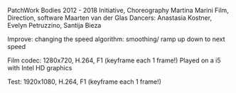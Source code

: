 PatchWork Bodies 2012 - 2018 
 Initiative, Choreography Martina Marini
 Film, Direction, software Maarten van der Glas
 Dancers: Anastasia Kostner, Evelyn Petruzzino, Santija Bieza
 

Improve:
changing the speed algorithm: smoothing/ ramp up down to next speed

Film codec:
1280x720, H.264, F1 (keyframe each 1 frame!)
Played on a i5 with Intel HD graphics

Test:
1920x1080, H.264, F1 (keyframe each 1 frame!)